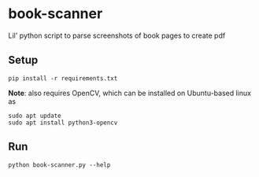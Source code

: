 # book-scanner
Lil' python script to parse screenshots of book pages to create pdf

## Setup
```
pip install -r requirements.txt
```
**Note**: also requires OpenCV, which can be installed on Ubuntu-based linux as
```
sudo apt update
sudo apt install python3-opencv
```

## Run
```
python book-scanner.py --help
```